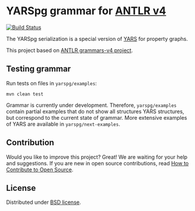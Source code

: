 # YARSpg grammar for [ANTLR v4](https://github.com/antlr/antlr4)

[![Build Status](https://travis-ci.com/lszeremeta/antlr-yarspg.svg?token=pTqbek1JAcq4ZAzTmmEy&branch=master)](https://travis-ci.com/lszeremeta/antlr-yarspg)

The YARSpg serialization is a special version of [YARS](https://github.com/lszeremeta/antlr-yars) for property graphs.

This project based on [ANTLR grammars-v4 project](https://github.com/antlr/grammars-v4).

## Testing grammar
Run tests on files in ``yarspg/examples``:

```shell
mvn clean test
```

Grammar is currently under development. Therefore, ``yarspg/examples`` contain partial examples that do not show all structures YARS structures, but correspond to the current state of grammar. More extensive examples of YARS are available in ``yarspg/next-examples``.

## Contribution
Would you like to improve this project? Great! We are waiting for your help and suggestions. If you are new in open source contributions, read [How to Contribute to Open Source](https://opensource.guide/how-to-contribute/).

## License
Distributed under [BSD license](https://github.com/lszeremeta/antlr-yarspg/blob/master/LICENSE).
